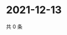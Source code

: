 # 2021-12-13

共 0 条

<!-- BEGIN WEIBO -->
<!-- 最后更新时间 Mon Dec 13 2021 09:49:36 GMT+0800 (China Standard Time) -->

<!-- END WEIBO -->
